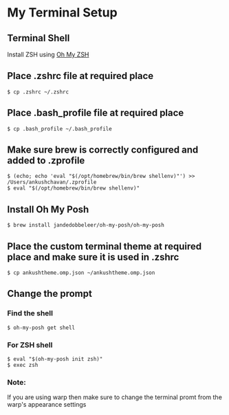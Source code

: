 # My Terminal Setup

## Terminal Shell
Install ZSH using [Oh My ZSH](https://ohmyz.sh/)

## Place .zshrc file at required place
```
$ cp .zshrc ~/.zshrc
```

## Place .bash_profile file at required place
```
$ cp .bash_profile ~/.bash_profile
```

## Make sure brew is correctly configured and added to .zprofile
```
$ (echo; echo 'eval "$(/opt/homebrew/bin/brew shellenv)"') >> /Users/ankushchavan/.zprofile
$ eval "$(/opt/homebrew/bin/brew shellenv)"
```

## Install Oh My Posh
```
$ brew install jandedobbeleer/oh-my-posh/oh-my-posh
```

## Place the custom terminal theme at required place and make sure it is used in .zshrc
```
$ cp ankushtheme.omp.json ~/ankushtheme.omp.json
```

## Change the prompt
### Find the shell
```
$ oh-my-posh get shell
```

### For ZSH shell
```
$ eval "$(oh-my-posh init zsh)"
$ exec zsh
```

### Note:
If you are using warp then make sure to change the terminal promt from the warp's appearance settings
